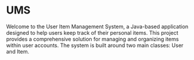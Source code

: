# UMS
Welcome to the User Item Management System, 
a Java-based application designed to help users keep track of their personal items. 
This project provides a comprehensive solution for managing and organizing items within user accounts. 
The system is built around two main classes: User and Item.
